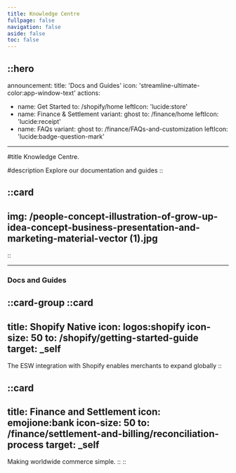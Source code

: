 ```yaml
---
title: Knowledge Centre
fullpage: false
navigation: false
aside: false
toc: false
---
```


::hero
---
announcement:
  title: 'Docs and Guides'
  icon: 'streamline-ultimate-color:app-window-text'
actions:
  - name: Get Started
    to: /shopify/home
    leftIcon: 'lucide:store'
  - name: Finance & Settlement
    variant: ghost
    to: /finance/home
    leftIcon: 'lucide:receipt'
  - name: FAQs
    variant: ghost
    to: /finance/FAQs-and-customization
    leftIcon: 'lucide:badge-question-mark'
---

#title
Knowledge Centre.

#description
Explore our documentation and guides
::

::card
---
img: /people-concept-illustration-of-grow-up-idea-concept-business-presentation-and-marketing-material-vector (1).jpg
---
::

---

### Docs and Guides

::card-group
  ::card
  ---
  title: Shopify Native
  icon: logos:shopify
  icon-size: 50
  to: /shopify/getting-started-guide
  target: _self
  ---
  The ESW integration with Shopify enables merchants to expand globally
  ::

  ::card
  ---
  title: Finance and Settlement
  icon: emojione:bank
  icon-size: 50
  to: /finance/settlement-and-billing/reconciliation-process
  target: _self
  ---
  Making worldwide commerce simple.
  ::
::

